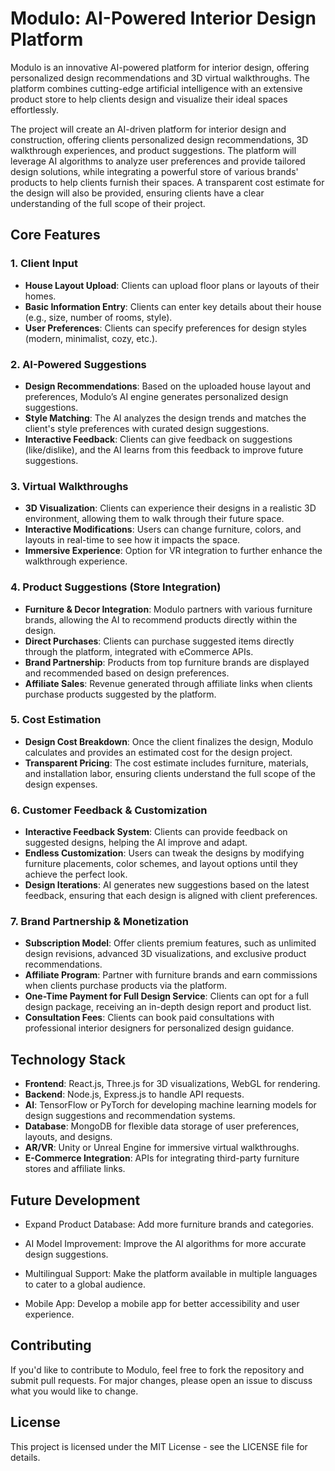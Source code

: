 # Modulo: AI-Powered Interior Design Platform

Modulo is an innovative AI-powered platform for interior design, offering personalized design recommendations and 3D virtual walkthroughs. The platform combines cutting-edge artificial intelligence with an extensive product store to help clients design and visualize their ideal spaces effortlessly.

The project will create an AI-driven platform for interior design and construction, offering clients personalized design recommendations, 3D walkthrough experiences, and product suggestions. The platform will leverage AI algorithms to analyze user preferences and provide tailored design solutions, while integrating a powerful store of various brands' products to help clients furnish their spaces. A transparent cost estimate for the design will also be provided, ensuring clients have a clear understanding of the full scope of their project.

## Core Features

### 1. **Client Input**
   - **House Layout Upload**: Clients can upload floor plans or layouts of their homes.
   - **Basic Information Entry**: Clients can enter key details about their house (e.g., size, number of rooms, style).
   - **User Preferences**: Clients can specify preferences for design styles (modern, minimalist, cozy, etc.).

### 2. **AI-Powered Suggestions**
   - **Design Recommendations**: Based on the uploaded house layout and preferences, Modulo’s AI engine generates personalized design suggestions.
   - **Style Matching**: The AI analyzes the design trends and matches the client's style preferences with curated design suggestions.
   - **Interactive Feedback**: Clients can give feedback on suggestions (like/dislike), and the AI learns from this feedback to improve future suggestions.

### 3. **Virtual Walkthroughs**
   - **3D Visualization**: Clients can experience their designs in a realistic 3D environment, allowing them to walk through their future space.
   - **Interactive Modifications**: Users can change furniture, colors, and layouts in real-time to see how it impacts the space.
   - **Immersive Experience**: Option for VR integration to further enhance the walkthrough experience.

### 4. **Product Suggestions (Store Integration)**
   - **Furniture & Decor Integration**: Modulo partners with various furniture brands, allowing the AI to recommend products directly within the design.
   - **Direct Purchases**: Clients can purchase suggested items directly through the platform, integrated with eCommerce APIs.
   - **Brand Partnership**: Products from top furniture brands are displayed and recommended based on design preferences.
   - **Affiliate Sales**: Revenue generated through affiliate links when clients purchase products suggested by the platform.

### 5. **Cost Estimation**
   - **Design Cost Breakdown**: Once the client finalizes the design, Modulo calculates and provides an estimated cost for the design project.
   - **Transparent Pricing**: The cost estimate includes furniture, materials, and installation labor, ensuring clients understand the full scope of the design expenses.

### 6. **Customer Feedback & Customization**
   - **Interactive Feedback System**: Clients can provide feedback on suggested designs, helping the AI improve and adapt.
   - **Endless Customization**: Users can tweak the designs by modifying furniture placements, color schemes, and layout options until they achieve the perfect look.
   - **Design Iterations**: AI generates new suggestions based on the latest feedback, ensuring that each design is aligned with client preferences.

### 7. **Brand Partnership & Monetization**
   - **Subscription Model**: Offer clients premium features, such as unlimited design revisions, advanced 3D visualizations, and exclusive product recommendations.
   - **Affiliate Program**: Partner with furniture brands and earn commissions when clients purchase products via the platform.
   - **One-Time Payment for Full Design Service**: Clients can opt for a full design package, receiving an in-depth design report and product list.
   - **Consultation Fees**: Clients can book paid consultations with professional interior designers for personalized design guidance.

## Technology Stack

- **Frontend**: React.js, Three.js for 3D visualizations, WebGL for rendering.
- **Backend**: Node.js, Express.js to handle API requests.
- **AI**: TensorFlow or PyTorch for developing machine learning models for design suggestions and recommendation systems.
- **Database**: MongoDB for flexible data storage of user preferences, layouts, and designs.
- **AR/VR**: Unity or Unreal Engine for immersive virtual walkthroughs.
- **E-Commerce Integration**: APIs for integrating third-party furniture stores and affiliate links.

## Future Development
- Expand Product Database: Add more furniture brands and categories.

- AI Model Improvement: Improve the AI algorithms for more accurate design suggestions.

- Multilingual Support: Make the platform available in multiple languages to cater to a global audience.

- Mobile App: Develop a mobile app for better accessibility and user experience.

## Contributing
If you'd like to contribute to Modulo, feel free to fork the repository and submit pull requests. For major changes, please open an issue to discuss what you would like to change.

## License
This project is licensed under the MIT License - see the LICENSE file for details.
